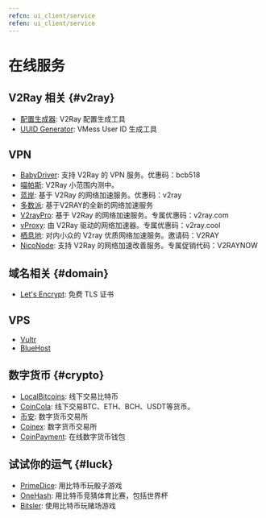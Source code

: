 ```yaml
---
refcn: ui_client/service
refen: ui_client/service
---
```


# 在线服务

## V2Ray 相关 {#v2ray}

* [配置生成器](https://htfy96.github.io/v2ray-config-gen/): V2Ray 配置生成工具
* [UUID Generator](https://www.uuidgenerator.net/): VMess User ID 生成工具

## VPN

* [BabyDriver](http://babydriver.me/): 支持 V2Ray 的 VPN 服务。优惠码：bcb518
* [喵帕斯](https://xn--i2ru8q2qg.com/): V2Ray 小范围内测中。
* [蓝岸](https://xn--sjt174g.com/): 基于 V2Ray 的网络加速服务。优惠码：v2ray
* [多数派](https://dspi.io/aff.php?aff=7): 基于V2RAY的全新的网络加速服务
* [V2rayPro](https://myv2.us): 基于 V2Ray 的网络加速服务。专属优惠码：v2ray.com
* [vProxy](http://niuban.fun): 由 V2Ray 驱动的网络加速器。专属优惠码：v2ray.cool
* [栖息地](http://7dea9f6.vmess.fun): 对内小众的 V2ray 优质网络加速服务。邀请码：V2RAY 
* [NicoNode](https://niconode.net): 支持 V2Ray 的网络加速改善服务。专属促销代码：V2RAYNOW 

## 域名相关 {#domain}

* [Let's Encrypt](https://letsencrypt.org/): 免费 TLS 证书

## VPS

* [Vultr](https://www.vultr.com/?ref=7269307)
* [BlueHost](https://www.bluehost.com/track/v2ray/)

## 数字货币 {#crypto}

* [LocalBitcoins](https://localbitcoins.com/?ch=khtm): 线下交易比特币
* [CoinCola](https://www.coincola.com/mobile/signup?ref=QAcvfy2g): 线下交易BTC、ETH、BCH、USDT等货币。
* [币安](https://www.binance.com/?ref=35382451): 数字货币交易所
* [Coinex](https://www.coinex.com/account/signup?refer_code=r3fmp): 数字货币交易所
* [CoinPayment](https://www.coinpayments.net/index.php?ref=abc5f542afed6b37b4b3d7fb83242d18): 在线数字货币钱包

## 试试你的运气 {#luck}

* [PrimeDice](https://primedice.com/?c=default): 用比特币玩骰子游戏
* [OneHash](https://www.onehash.com/?ap=56d52158f7e04b169ec54d): 用比特币竞猜体育比赛，包括世界杯
* [Bitsler](https://www.bitsler.com/?ref=VictoriaR): 使用比特币玩赌场游戏
